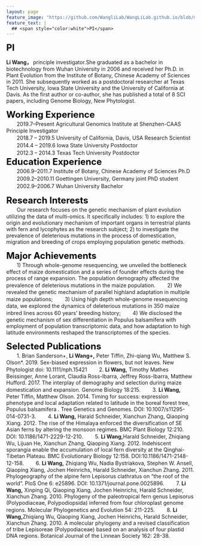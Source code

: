```yaml
---
layout: page
feature_image: "https://github.com/WangliLab/WangLiLab.github.io/blob/master/picture/Homepage.png"
feature_text: |
  ## <span style="color:white">PI</span>
---
```


<B><font size = "5" color="black">PI</font></b><br />

<b>Li Wang， </b>
 principle investigator.She graduated as a bachelor in biotechnology from Wuhan University in 2006 and received her Ph.D. in Plant Evolution from the Institute of Botany,
Chinese Academy of Sciences in 2011. She subsequently worked as a postdoctoral researcher at Texas Tech University, Iowa State University and the University of California at Davis.
As the first author or co-author, she has published a total of 8 SCI papers, including Genome Biology, New Phytologist.

<B><font size = "5" color="black">Working Experience</font></b><br />
　　2019.7–Present      Agricultural Genomics Institute at Shenzhen-CAAS         Principle Investigator              
　　2018.7 – 2019.5     University of California, Davis, USA                     Research Scientist    
　　2014.4 – 2019.6     Iowa State University                                    Postdoctor                              
　　2012.3 – 2014.3    Texas Tech University                                     Postdoctor                 
<B><font size = "5" color="black">Education Experience</font></b><br />
　　2006.9–2011.7         Institute of Botany, Chinese Academy of Sciences        Ph.D        
　　2009.2–2010.11       Goettingen University, Germany                           joint PhD student     
　　2002.9–2006.7         Wuhan University                                        Bachelor     
 
 <B><font size = "5" color="black">Research Interests</font></b><br />
　　Our research focuses on the genetic mechanism of plant evolution utilizing the data of multi-omics. It specifically includes: 1) to explore the origin and evolutionary mechanism of important organs in terrestrial plants with fern and lycophytes as the research subject; 2) to investigate the prevalence of deleterious mutations in the process of domestication, migration and breeding of crops employing population genetic methods.
 
<B><font size = "5" color="black">Major Achievements</font></b><br />
　　1) Through whole-genome resequencing, we unveiled the bottleneck effect of maize domestication and a series of founder effects during the process of range expansion. The population demography affected the prevalence of deleterious mutations in the maize population.
　　2) We revealed the genetic mechanism of parallel highland adaptation in multiple maize populations;
　　3) Using high depth whole-genome resequencing data, we explored the dynamics of deleterious mutations in 350 maize inbred lines across 60 years’ breeding history;
　　4) We disclosed the genetic mechanism of sex differentiation in Populus balsamifera with employment of population transcriptomic data, and how adaptation to high latitude environments reshaped the transcriptomes of the species.
 
<B><font size = "5" color="black">Selected Publications </font></b><br />
　　1. Brian Sanderson+, <b>Li Wang+,</b> Peter Tiffin, Zhi-qiang Wu, Matthew S. Olson*. 2019. Sex-biased expression in flowers, but not leaves. New Phytologist doi: 10.1111/nph.15421
　　2. <b>Li Wang,</b> Timothy Mathes Beissinger, Anne Lorant, Claudia Ross-Ibarra, Jeffrey Ross-Ibarra, Matthew Hufford. 2017. The interplay of demography and selection during maize domestication and expansion. Genome Biology 18:215.
　　3.  <b>Li Wang,</b> Peter Tiffin, Matthew Olson. 2014. Timing for success: expression phenotype and local adaptation related to latitude in the boreal forest tree, Populus balsamifera . Tree Genetics and Genomes. DOI: 10.1007/s11295-014-0731-3.
　　4.  <b>Li Wang,</b> Harald Schneider, Xianchun Zhang, Qiaoping Xiang. 2012. The rise of the Himalaya enforced the diversification of SE Asian ferns by altering the monsoon regimes. BMC Plant Biology 12:210. DOI: 10.1186/1471-2229-12-210.
　　5. <b>Li Wang,</b>Harald Schneider, Zhiqiang Wu, Lijuan He, Xianchun Zhang, Qiaoping Xiang. 2012. Indehiscent sporangia enable the accumulation of local fern diversity at the Qinghai-Tibetan Plateau. BMC Evolutionary Biology 12:158. DOI:10.1186/1471-2148-12-158.
　　6. <b>Li Wang,</b> Zhiqiang Wu, Nadia Bystriakova, Stephen W. Ansell, Qiaoping Xiang, Jochen Heinrichs, Harald Schneider, Xianchun Zhang. 2011. Phylogeography of the alpine fern Lepisorus clathratus on “the roof of the world”. PloS One 6: e25896. DOI: 10.1371/journal.pone.0025896.
　　7.  <b>Li Wang,</b> Xinping Qi, Qiaoping Xiang, Jochen Heinrichs, Harald Schneider, Xianchun Zhang. 2010. Phylogeny of the paleotropical fern genus Lepisorus (Polypodiaceae, Polypodiopsida) inferred from four chloroplast genome regions. Molecular Phylogenetics and Evolution 54: 211-225.
　　8.  <b>Li Wang,</b>Zhiqiang Wu, Qiaoping Xiang, Jochen Heinrichs, Harald Schneider, Xianchun Zhang. 2010. A molecular phylogeny and a revised classification of tribe Lepisoreae (Polypodiaceae) based on an analysis of four plastid DNA regions. Botanical Journal of the Linnean Society 162: 28-38.
